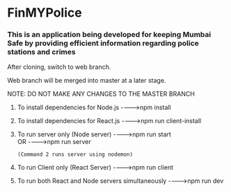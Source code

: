 # FinMYPolice

### This is an application being developed for keeping Mumbai Safe by providing efficient information regarding police stations and crimes

After cloning, switch to web branch.

Web branch will be merged into master at a later stage.

NOTE: DO NOT MAKE ANY CHANGES TO THE MASTER BRANCH

1.  To install dependencies for Node.js
    ---->npm install
2.  To install dependencies for React.js
    ---->npm run client-install
3.  To run server only (Node server)
    ---->npm run start  
     OR
    ---->npm run server

        (Command 2 runs server using nodemon)

4.  To run Client only (React Server)
    ---->npm run client
5.  To run both React and Node servers simultaneously
    ---->npm run dev
